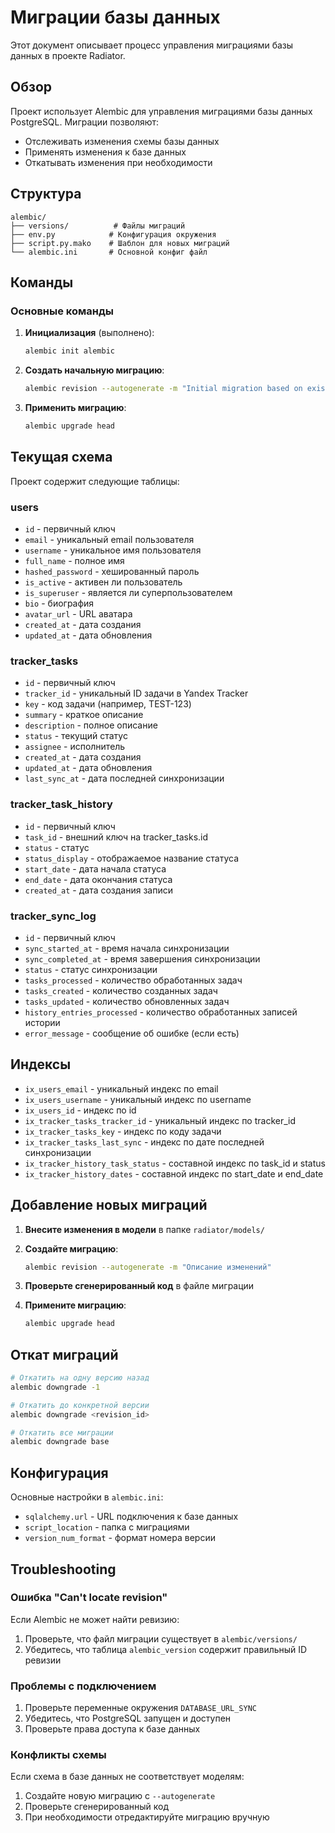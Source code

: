 # Миграции базы данных

Этот документ описывает процесс управления миграциями базы данных в проекте Radiator.

## Обзор

Проект использует Alembic для управления миграциями базы данных PostgreSQL. Миграции позволяют:
- Отслеживать изменения схемы базы данных
- Применять изменения к базе данных
- Откатывать изменения при необходимости

## Структура

```
alembic/
├── versions/          # Файлы миграций
├── env.py            # Конфигурация окружения
├── script.py.mako    # Шаблон для новых миграций
└── alembic.ini       # Основной конфиг файл
```

## Команды

### Основные команды

1. **Инициализация** (выполнено):
   ```bash
   alembic init alembic
   ```

2. **Создать начальную миграцию**:
   ```bash
   alembic revision --autogenerate -m "Initial migration based on existing schema"
   ```

3. **Применить миграцию**:
   ```bash
   alembic upgrade head
   ```

## Текущая схема

Проект содержит следующие таблицы:

### users
- `id` - первичный ключ
- `email` - уникальный email пользователя
- `username` - уникальное имя пользователя
- `full_name` - полное имя
- `hashed_password` - хешированный пароль
- `is_active` - активен ли пользователь
- `is_superuser` - является ли суперпользователем
- `bio` - биография
- `avatar_url` - URL аватара
- `created_at` - дата создания
- `updated_at` - дата обновления

### tracker_tasks
- `id` - первичный ключ
- `tracker_id` - уникальный ID задачи в Yandex Tracker
- `key` - код задачи (например, TEST-123)
- `summary` - краткое описание
- `description` - полное описание
- `status` - текущий статус
- `assignee` - исполнитель
- `created_at` - дата создания
- `updated_at` - дата обновления
- `last_sync_at` - дата последней синхронизации

### tracker_task_history
- `id` - первичный ключ
- `task_id` - внешний ключ на tracker_tasks.id
- `status` - статус
- `status_display` - отображаемое название статуса
- `start_date` - дата начала статуса
- `end_date` - дата окончания статуса
- `created_at` - дата создания записи

### tracker_sync_log
- `id` - первичный ключ
- `sync_started_at` - время начала синхронизации
- `sync_completed_at` - время завершения синхронизации
- `status` - статус синхронизации
- `tasks_processed` - количество обработанных задач
- `tasks_created` - количество созданных задач
- `tasks_updated` - количество обновленных задач
- `history_entries_processed` - количество обработанных записей истории
- `error_message` - сообщение об ошибке (если есть)

## Индексы

- `ix_users_email` - уникальный индекс по email
- `ix_users_username` - уникальный индекс по username
- `ix_users_id` - индекс по id
- `ix_tracker_tasks_tracker_id` - уникальный индекс по tracker_id
- `ix_tracker_tasks_key` - индекс по коду задачи
- `ix_tracker_tasks_last_sync` - индекс по дате последней синхронизации
- `ix_tracker_history_task_status` - составной индекс по task_id и status
- `ix_tracker_history_dates` - составной индекс по start_date и end_date

## Добавление новых миграций

1. **Внесите изменения в модели** в папке `radiator/models/`

2. **Создайте миграцию**:
   ```bash
   alembic revision --autogenerate -m "Описание изменений"
   ```

3. **Проверьте сгенерированный код** в файле миграции

4. **Примените миграцию**:
   ```bash
   alembic upgrade head
   ```

## Откат миграций

```bash
# Откатить на одну версию назад
alembic downgrade -1

# Откатить до конкретной версии
alembic downgrade <revision_id>

# Откатить все миграции
alembic downgrade base
```

## Конфигурация

Основные настройки в `alembic.ini`:
- `sqlalchemy.url` - URL подключения к базе данных
- `script_location` - папка с миграциями
- `version_num_format` - формат номера версии

## Troubleshooting

### Ошибка "Can't locate revision"
Если Alembic не может найти ревизию:
1. Проверьте, что файл миграции существует в `alembic/versions/`
2. Убедитесь, что таблица `alembic_version` содержит правильный ID ревизии

### Проблемы с подключением
1. Проверьте переменные окружения `DATABASE_URL_SYNC`
2. Убедитесь, что PostgreSQL запущен и доступен
3. Проверьте права доступа к базе данных

### Конфликты схемы
Если схема в базе данных не соответствует моделям:
1. Создайте новую миграцию с `--autogenerate`
2. Проверьте сгенерированный код
3. При необходимости отредактируйте миграцию вручную
